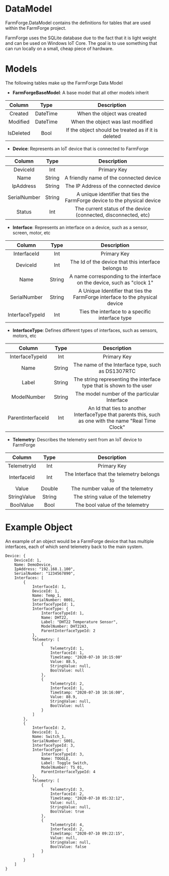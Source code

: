 # DataModel
FarmForge.DataModel contains the definitions for tables that are used within the FarmForge project. 

FarmForge uses the SQLite database due to the fact that it is light weight and can be used on Windows IoT Core. The goal is to use something that can run locally on a small, cheap piece of hardware.

# Models
The following tables make up the FarmForge Data Model

- **FarmForgeBaseModel**: A base model that all other models inherit

| Column        | Type          | Description  |
|:-------------:|:-------------:|:------------:|
| Created | DateTime | When the object was created |
| Modified | DateTime | When the object was last modified |
| IsDeleted | Bool | If the object should be treated as if it is deleted |

- **Device**: Represents an IoT device that is connected to FarmForge

| Column        | Type          | Description  |
|:-------------:|:-------------:|:------------:|
| DeviceId | Int | Primary Key |
| Name | String | A friendly name of the connected device |
| IpAddress | String | The IP Address of the connected device |
| SerialNumber | String | A unique identifier that ties the FarmForge device to the physical device |
| Status | Int | The current status of the device (connected, disconnected, etc) |

- **Interface**: Represents an interface on a device, such as a sensor, screen, motor, etc

| Column        | Type          | Description  |
|:-------------:|:-------------:|:------------:|
| InterfaceId | Int | Primary Key |
| DeviceId | Int | The Id of the device that this interface belongs to |
| Name | String | A name corresponding to the interface on the device, such as "clock 1" |
| SerialNumber | String | A Unique Identifier that ties the FarmForge interface to the physical device |
| InterfaceTypeId | Int | Ties the interface to a specific interface type |

- **InterfaceType**: Defines different types of interfaces, such as sensors, motors, etc

| Column        | Type          | Description  |
|:-------------:|:-------------:|:------------:|
| InterfaceTypeId | Int | Primary Key |
| Name | String | The name of the Interface type, such as DS1307RTC |
| Label | String | The string representing the interface type that is shown to the user |
| ModelNumber | String | The model number of the particular Interface |
| ParentInterfaceId | Int | An Id that ties to another InterfaceType that parents this, such as one with the name "Real Time Clock" |

- **Telemetry**: Describes the telemetry sent from an IoT device to FarmForge

| Column        | Type          | Description  |
|:-------------:|:-------------:|:------------:|
| TelemetryId | Int | Primary Key |
| InterfaceId | Int | The Interface that the telemetry belongs to |
| Value | Double | The number value of the telemetry |
| StringValue | String | The string value of the telemetry |
| BoolValue | Bool | The bool value of the telemetry |

# Example Object
An example of an object would be a FarmForge device that has multiple interfaces, each of which send telemetry back to the main system.

```
Device: {
    DeviceId: 1,
    Name: DemoDevice,
    IpAddress: "192.168.1.100",
    SerialNumber: "1234567890",
    Interfaces: [
        {
            InterfaceId: 1,
            DeviceId: 1,
            Name: Temp_1,
            SerialNumber: 0001,
            InterfaceTypeId: 1,
            InterfaceType: {
                InterfaceTypeId: 1,
                Name: DHT22,
                Label: "DHT22 Temperature Sensor",
                ModelNumber: DHT22A3,
                ParentInterfaceTypeId: 2
            },
            Telemetry: [
                {
                    TelemetryId: 1,
                    InterfaceId: 1,
                    TimeStamp: "2020-07-10 10:15:00"
                    Value: 88.5,
                    StringValue: null,
                    BoolValue: null
                },
                {
                    TelemetryId: 2,
                    InterfaceId: 1,
                    TimeStamp: "2020-07-10 10:16:00",
                    Value: 88.9,
                    StringValue: null,
                    BoolValue: null
                }
            ]
        },
        {
            InterfaceId: 2,
            DeviceId: 1,
            Name: Switch_1,
            SerialNumber: S001,
            InterfaceTypeId: 3,
            InterfaceType: {
                InterfaceTypeId: 3,
                Name: TOGGLE,
                Label: Toggle Switch,
                ModelNumber: TS_01,
                ParentInterfaceTypeId: 4
            },
            Telemetry: [
                {
                    TelemetryId: 3,
                    InterfaceId: 2,
                    TimeStamp: "2020-07-10 05:32:12",
                    Value: null,
                    StringValue: null,
                    BoolValue: true
                },
                {
                    TelemetryId: 4,
                    InterfaceId: 2,
                    TimeStamp: "2020-07-10 09:22:15",
                    Value: null,
                    StringValue: null,
                    BoolValue: false
                }
            ]
        }
    ]
}
```